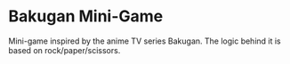 # Bakugan Mini-Game
Mini-game inspired by the anime TV series Bakugan. The logic behind it is based on rock/paper/scissors.
